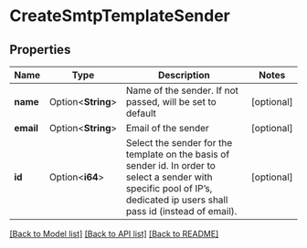 # CreateSmtpTemplateSender

## Properties

Name | Type | Description | Notes
------------ | ------------- | ------------- | -------------
**name** | Option<**String**> | Name of the sender. If not passed, will be set to default | [optional]
**email** | Option<**String**> | Email of the sender | [optional]
**id** | Option<**i64**> | Select the sender for the template on the basis of sender id. In order to select a sender with specific pool of IP’s, dedicated ip users shall pass id (instead of email). | [optional]

[[Back to Model list]](../README.md#documentation-for-models) [[Back to API list]](../README.md#documentation-for-api-endpoints) [[Back to README]](../README.md)


